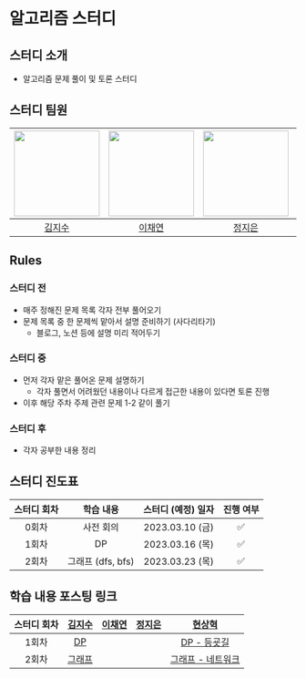 # 알고리즘 스터디
## 스터디 소개
- 알고리즘 문제 풀이 및 토론 스터디

## 스터디 팀원
| [<img src="https://github.com/JisooKim-f1b.png" width="150px">](https://github.com/JisooKim-f1b) | [<img src="https://github.com/202002538.png" width="150px">](https://github.com/202002538) | [<img src="https://github.com/ssstopeun.png" width="150px">](https://github.com/ssstopeun) | [<img src="https://github.com/gmelon.png" width="150px">](https://github.com/gmelon) |
| :---: | :---: | :---: | :---: |
| [김지수](https://github.com/JisooKim-f1b) | [이채연](https://github.com/202002538) | [정지은](https://github.com/ssstopeun) | [현상혁](https://github.com/gmelon) | 

## Rules
### 스터디 전
- 매주 정해진 문제 목록 각자 전부 풀어오기
- 문제 목록 중 한 문제씩 맡아서 설명 준비하기 (사다리타기)
  - 블로그, 노션 등에 설명 미리 적어두기

### 스터디 중
- 먼저 각자 맡은 풀어온 문제 설명하기
  - 각자 풀면서 어려웠던 내용이나 다르게 접근한 내용이 있다면 토론 진행
- 이후 해당 주차 주제 관련 문제 1-2 같이 풀기

### 스터디 후
- 각자 공부한 내용 정리

## 스터디 진도표
| 스터디 회차 | 학습 내용 | 스터디 (예정) 일자 | 진행 여부 |
| :---: | :---: | :---: | :---: |
| 0회차 | 사전 회의 | 2023.03.10 (금) | ✅ |
| 1회차 | DP | 2023.03.16 (목) | ✅ |
| 2회차 | 그래프 (dfs, bfs) | 2023.03.23 (목) | ✅ |

## 학습 내용 포스팅 링크
| 스터디 회차 | [김지수](https://github.com/JisooKim-f1b) | [이채연](https://github.com/202002538) | [정지은](https://github.com/ssstopeun) | [현상혁](https://github.com/gmelon) |
| :---: | :---: | :---: | :---: | :---: |
| 1회차 | [DP](https://tranquil-trumpet-3a4.notion.site/1-DP-082531614bef47f68fd8b448238bc818) |  |  | [DP - 등굣길](https://sh-hyun.tistory.com/82) |
| 2회차 | [그래프](https://tranquil-trumpet-3a4.notion.site/2-DFS-BFS-7fb0861e725f44c8affb94247357389e) |  |  | [그래프 - 네트워크](https://sh-hyun.tistory.com/88) |
